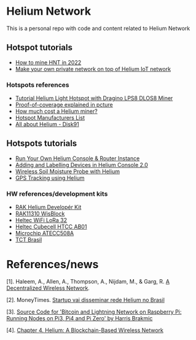 # Helium Network

This is a personal repo with code and content related to Helium Network

## Hotspot tutorials

- [How to mine HNT in 2022](https://www.cryptopolitan.com/how-to-mine-helium-basic-guide/)
- [Make your own private network on top of Helium IoT network](https://www.disk91.com/2021/technology/lora/make-your-own-private-network-on-top-of-helium-iot-network/)


### Hotspots references

- [Tutorial Helium Light Hotspot with Dragino LPS8 DLOS8 Miner](https://create.arduino.cc/projecthub/akarsh98/tutorial-helium-light-hotspot-with-dragino-lps8-dlos8-miner-b7a39e)
- [Proof-of-coverage explained in pcture](https://www.heliumact.com.au/2021/09/20/can-i-get-a-witness-helium-witnessing-and-proof-of-coverage-explained/)
- [How much cost a Helium miner?](https://emrit.io/helium-network-how-much-does-a-helium-miner-cost/)
- [Hotspot Manufacturers List](https://github.com/dewi-alliance/hotspot-manufacturers)
- [All about Helium - Disk91](https://www.disk91.com/all-about-helium/)

## Hotspots tutorials

- [Run Your Own Helium Console & Router Instance](https://youtu.be/rVb5gfE_vs8)
- [Adding and Labelling Devices in Helium Console 2.0](https://www.youtube.com/watch?v=ntr839pqWpg&ab_channel=Helium)
- [Wireless Soil Moisture Probe with Helium](https://create.arduino.cc/projecthub/55369/wireless-soil-moisture-probe-with-helium-and-dfrobot-c620b9?ref=search&ref_id=helium&offset=2)
- [GPS Tracking using Helium](https://create.arduino.cc/projecthub/helium/gps-tracking-using-helium-azure-iot-hub-and-power-bi-f1a590?ref=search&ref_id=helium&offset=1)

### HW references/development kits

- [RAK Helium Developér Kit](https://store.rakwireless.com/products/helium-developer-kit)
- [RAK11310 WisBlock](https://store.rakwireless.com/products/rak11310-wisblock-lpwan-module)
- [Heltec WiFi LoRa 32](https://docs.helium.com/use-the-network/devices/development/heltec/wifi-lora-32-v2/arduino/)
- [Heltec Cubecell HTCC AB01](https://docs.helium.com/use-the-network/devices/development/heltec/cubecell-dev-board/arduino/)
- [Microchip ATECC508A](https://content.arduino.cc/assets/mkr-microchip_atecc508a_cryptoauthentication_device_summary_datasheet-20005927a.pdf)
- [TCT Brasil](http://www.tctbrasil.com.br/wp-content/uploads/2021/08/helium-network-kerlink-ifemtocell-2.pdf)


# References/news

[1]. Haleem, A., Allen, A., Thompson, A., Nijdam, M., & Garg, R. [A Decentralized Wireless Network](http://whitepaper.helium.com/).

[2]. MoneyTimes. [Startup vai disseminar rede Helium no Brasil](https://www.moneytimes.com.br/startup-vai-disseminar-rede-helium-no-brasil-com-aporte-de-us-800-mil-da-fuse-capital/)

[3]. [Source Code for 'Bitcoin and Lightning Network on Raspberry Pi: Running Nodes on Pi3, Pi4 and Pi Zero' by Harris Brakmic](https://github.com/Apress/bitcoin-lightning-network-raspberry-pi)

[4]. [Chapter 4. Helium: A Blockchain-Based Wireless Network](https://www.oreilly.com/library/view/blockchain-success-stories/9781098114817/ch04.html)
